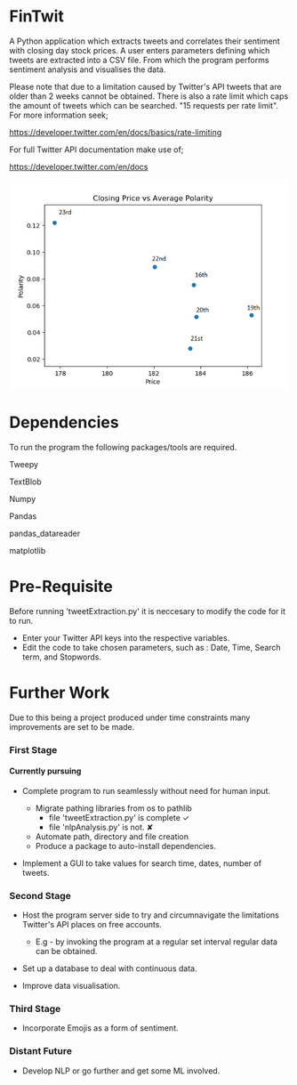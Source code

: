 # FinTwit

A Python application which extracts tweets and correlates their sentiment with closing day stock prices. A user enters parameters defining which tweets are extracted into a CSV file. From which the program performs sentiment analysis and visualises the data.

Please note that due to a limitation caused by Twitter's API tweets that are older than 2 weeks cannot be obtained. There is also a rate limit which caps the amount of tweets which can be searched. "15 requests per rate limit". For more information seek;

https://developer.twitter.com/en/docs/basics/rate-limiting

For full Twitter API documentation make use of;

https://developer.twitter.com/en/docs


![alt text](https://raw.githubusercontent.com/JamieAlbertelli/FinTwit/master/data/figures/facebook/facebook_closing_price_vs_avg_polarity_with_dates.png)


# Dependencies

To run the program the following packages/tools are required.

Tweepy

TextBlob

Numpy

Pandas

pandas_datareader

matplotlib

# Pre-Requisite

Before running 'tweetExtraction.py' it is neccesary to modify the code for it to run.

- Enter your Twitter API keys into the respective variables.
- Edit the code to take chosen parameters, such as :
                            Date,
                            Time,
                            Search term, and
                            Stopwords.

# Further Work

Due to this being a project produced under time constraints many improvements are set to be made.

### First Stage

#### Currently pursuing
- Complete program to run seamlessly without need for human input. 
     - Migrate pathing libraries from os to pathlib 
          -  file 'tweetExtraction.py' is complete ✓ 
          - file 'nlpAnalysis.py' is not. ✘
     - Automate path, directory and file creation
     - Produce a package to auto-install dependencies.

- Implement a GUI to take values for search time, dates, number of tweets.

### Second Stage

- Host the program server side to try and circumnavigate the limitations Twitter's API places on free accounts. 
    - E.g - by invoking the program at a regular set interval regular data can be obtained.

- Set up a database to deal with continuous data.

- Improve data visualisation.

### Third Stage

- Incorporate Emojis as a form of sentiment.


### Distant Future

- Develop NLP or go further and get some ML involved.